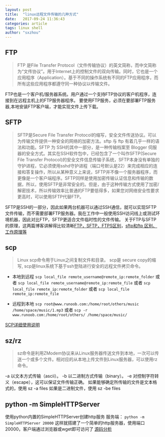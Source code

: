 ```yaml
---
layout: post
title:  "linux远程文件传输的几种方式"
date:   2017-09-24 11:36:43
categories: article
tags: linux shell
author: "sxzhou"
---
```


## FTP
>FTP 是File Transfer Protocol（文件传输协议）的英文简称，而中文简称为“文传协议”。用于Internet上的控制文件的双向传输。同时，它也是一个应用程序（Application）。基于不同的操作系统有不同的FTP应用程序，而所有这些应用程序都遵守同一种协议以传输文件。
> 
FTP也是一个客户机/服务器系统。用户通过一个支持FTP协议的客户机程序，连接到在远程主机上的FTP服务器程序。
要使用FTP服务，必须在要部署FTP服务器,本地安装FTP客户端，才能实现文件上传下载。  

## SFTP
>SFTP是Secure File Transfer Protocol的缩写，安全文件传送协议。可以为传输文件提供一种安全的网络的加密方法。sftp 与 ftp 有着几乎一样的语法和功能。SFTP 为 SSH的其中一部分，是一种传输档案至 Blogger 伺服器的安全方式。其实在SSH软件包中，已经包含了一个叫作SFTP(Secure File Transfer Protocol)的安全文件信息传输子系统，SFTP本身没有单独的守护进程，它必须使用sshd守护进程（端口号默认是22）来完成相应的连接和答复操作，所以从某种意义上来说，SFTP并不像一个服务器程序，而更像是一个客户端程序。SFTP同样是使用加密传输认证信息和传输的数据，所以，使用SFTP是非常安全的。但是，由于这种传输方式使用了加密/解密技术，所以传输效率比普通的FTP要低得多，如果您对网络安全性要求更高时，可以使用SFTP代替FTP。

SFTP是SSH的一部分，因此如果两台机器可以通过SSH通信，就可以实现SFTP文件传输，而不需要部署FTP服务器。我在工作中一般使用SSH访问线上或测试环境机器，因此对比FTP，SFTP更适合文件临时性的文件传输。
关于FTP与SFTP的原理，这两篇博客讲解得比较清晰[FTP，SFTP，FTPS区别](http://blog.csdn.net/shmilychan/article/details/51848850)，[sftp和ftp 区别、工作原理等](http://blog.csdn.net/cuker919/article/details/6403925)  

## scp
>Linux scp命令用于Linux之间复制文件和目录。
>scp是 secure copy的缩写, scp是linux系统下基于ssh登陆进行安全的远程文件拷贝命令。
* 本地到远程
`scp local_file remote_username@remote_ip:remote_folder`
或者
`scp local_file remote_username@remote_ip:remote_file`
或者
`scp local_file remote_ip:remote_folder`
或者
`scp local_file remote_ip:remote_file`

* 远程到本地
`scp root@www.runoob.com:/home/root/others/music /home/space/music/1.mp3`
或者
`scp -r www.runoob.com:/home/root/others/ /home/space/music/`

[SCP详细使用说明](http://www.runoob.com/linux/linux-comm-scp.html)  

## sz/rz
>sz命令是利用ZModem协议来从Linux服务器传送文件到本地，一次可以传送一个或多个文件。相对应的从本地上传文件到Linux服务器，可以使用rz命令。

-a 以文本方式传输（ascii）。
-b 以二进制方式传输（binary）。
-e 对控制字符转义（escape），这可以保证文件传输正确。
如果能够确定所传输的文件是文本格式的，使用 sz -a files
如果是二进制文件，使用 sz -be files  

## python -m SimpleHTTPServer
使用python内置的SimpleHTTPServer创建http服务
服务端：
`python -m SimpleHTTPServer 20000`
这样就搭建了一个简单的http服务器，使用端口20000，客户端通过浏览器或wget即可访问了
[源码分析](http://www.jb51.net/article/87463.htm)
